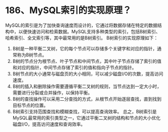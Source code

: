 # 186、MySQL索引的实现原理？

MySQL的索引是为了加快查询速度而设计的，它通过将数据存储在特定的数据结构中，以便快速访问和检索数据。MySQL支持多种类型的索引，包括B树索引、哈希索引、全文索引等，其中最常用的是B树索引。 B树索引的实现原理如下：

1. B树是一种平衡二叉树，它的每个节点可以存储多个关键字和对应的指针，通常称为B树节点。
2. B树的节点分为根节点、叶子节点和中间节点，其中叶子节点存储了索引的值和对应的指针，中间节点存储了索引的值和指向子节点的指针。
3. B树节点的大小通常与磁盘页的大小相同，可以减少磁盘I/O的次数，提高访问速度。
4. B树的插入和删除操作需要遵循平衡二叉树的规则，当节点达到一定大小时，需要进行分裂或合并操作，以保持平衡。
5. B树的查找操作可以采用二分查找的方式，从根节点开始逐层查找，直到找到目标节点的位置。
6. B树索引支持范围查找和模糊查找，可以提高查询效率。 总之，B树索引是MySQL最常用的索引类型之一，它通过平衡二叉树的结构和节点的大小优化磁盘I/O，提高访问速度和查询效率。 
